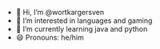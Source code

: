 - 👋 Hi, I’m @wortkargersven
- 👀 I’m interested in languages and gaming
- 🌱 I’m currently learning java and python
- 😄 Pronouns: he/him


<!---
wortkargersven/wortkargersven is a ✨ special ✨ repository because its `README.md` (this file) appears on your GitHub profile.
You can click the Preview link to take a look at your changes.
--->

